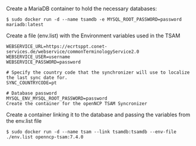Create a MariaDB container to hold the necessary databases:

    $ sudo docker run -d --name tsamdb -e MYSQL_ROOT_PASSWORD=password  mariadb:latest

Create a file (env.list) with the Environment variables used in the TSAM

    WEBSERVICE_URL=https://ecrtsppt.conet-services.de/webservice/commonTerminologyService2.0
    WEBSERVICE_USER=username
    WEBSERVICE_PASSWORD=password

    # Specify the country code that the synchronizer will use to localize the last sync date for.
    SYNC_COUNTRYCODE=pt
    
    # Database password
    MYSQL_ENV_MYSQL_ROOT_PASSWORD=password
    Create the container for the openNCP TSAM Syncronizer

Create a container linking it to the database and passing the variables from the env.list file

    $ sudo docker run -d --name tsam --link tsamdb:tsamdb --env-file ./env.list openncp-tsam:7.4.0
